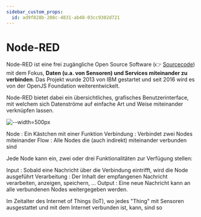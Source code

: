```yaml
---
sidebar_custom_props:
  id: ad9f828b-208c-4831-ab48-03cc9302d721
---
```

# Node-RED

Node-RED ist eine frei zugängliche Open Source Software (👉 [Sourcecode](https://github.com/node-red/node-red)) mit dem Fokus, **Daten (u.a. von Sensoren) und Services miteinander zu verbinden**. Das Projekt wurde 2013 von IBM gestartet und seit 2016 wird es von der OpenJS Foundation weiterentwickelt.

Node-RED bietet dabei ein übersichtliches, grafisches Benutzerinterface, mit welchem sich Datenströme auf einfache Art und Weise miteinander verknüpfen lassen.

![--width=500px](images/node-red-intro.gif)

Node
: Ein Kästchen mit einer Funktion
Verbindung
: Verbindet zwei Nodes miteinander
Flow
: Alle Nodes die (auch indirekt) miteinander verbunden sind

Jede Node kann ein, zwei oder drei Funktionalitäten zur Verfügung stellen:

Input
: Sobald eine Nachricht über die Verbindung eintrifft, wird die Node ausgeführt
Verarbeitung
: Der Inhalt der empfangenen Nachricht verarbeiten, anzeigen, speichern, ... 
Output
: Eine neue Nachricht kann an alle verbundenen Nodes weitergegeben werden.

Im Zeitalter des Internet of Things (IoT), wo jedes "Thing" mit Sensoren ausgestattet und mit dem Internet verbunden ist,  kann, sind so 
